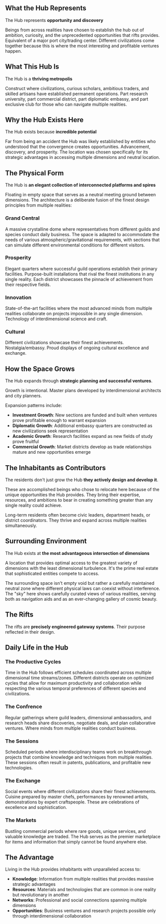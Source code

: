 

## What the Hub Represents

The Hub represents **opportunity and discovery** 

Beings from across realities have chosen to establish the hub out of ambition, curiosity, and the unprecedented opportunities that rifts provides. Equivalent of a major port city/trading center. Different civilizations come together because this is where the most interesting and profitable ventures happen.


## What This Hub Is

The Hub is a **thriving metropolis**

Construct where civilizations, curious scholars, ambitious traders, and skilled artisans have established permanent operations. Part research university, part commercial district, part diplomatic embassy, and part exclusive club for those who can navigate multiple realities.

## Why the Hub Exists Here

The Hub exists because **incredible potential** 

Far from being an accident the Hub was likely established by entities who understood that the convergence creates opportunities. Advancement, discovery, and prosperity. The location was chosen specifically for its strategic advantages in accessing multiple dimensions and neutral location.

## The Physical Form

The Hub is **an elegant collection of interconnected platforms and spires** 

Floating in empty space that serves as a neutral meeting ground between dimensions. The architecture is a deliberate fusion of the finest design principles from multiple realities:
### Grand Central
A massive crystalline dome where representatives from different guilds and species conduct daily business. The space is adapted to accommodate the needs of various atmospheric/gravitational requirements, with sections that can simulate different environmental conditions for different visitors.

### Prosperity
Elegant quarters where successful guild operations establish their primary facilities. Purpose-built installations that rival the finest institutions in any single reality. Each district showcases the pinnacle of achievement from their respective fields.

### Innovation
State-of-the-art facilities where the most advanced minds from multiple realities collaborate on projects impossible in any single dimension. Technology of interdimensional science and craft.

### Cultural
Different civilizations showcase their finest achievements. Nostalgia/embassy. Proud displays of ongoing cultural excellence and exchange.

## How the Space Grows

The Hub expands through **strategic planning and successful ventures**. 

Growth is intentional. Master plans developed by interdimensional architects and city planners.

Expansion patterns include:
- **Investment Growth**: New sections are funded and built when ventures prove profitable enough to warrant expansion
- **Diplomatic Growth**: Additional embassy quarters are constructed as new civilizations seek representation
- **Academic Growth**: Research facilities expand as new fields of study prove fruitful
- **Commercial Growth**: Market districts develop as trade relationships mature and new opportunities emerge

## The Inhabitants as Contributors

The residents don't just grow the Hub **they actively design and develop it**. 

These are accomplished beings who chose to relocate here because of the unique opportunities the Hub provides. They bring their expertise, resources, and ambitions to bear in creating something greater than any single reality could achieve.

Long-term residents often become civic leaders, department heads, or district coordinators. They thrive and expand across multiple realities simultaneously.

## Surrounding Environment

The Hub exists at **the most advantageous intersection of dimensions** 

A location that provides optimal access to the greatest variety of dimensions with the least dimensional turbulence. It's the prime real estate that sophisticated entities compete to access.

The surrounding space isn't empty void but rather a carefully maintained neutral zone where different physical laws can coexist without interference. The "sky" here shows carefully curated views of various realities, serving both as navigation aids and as an ever-changing gallery of cosmic beauty.

## The Rifts

The rifts are **precisely engineered gateway systems**. Their purpose reflected in their design.

## Daily Life in the Hub

### The Productive Cycles
Time in the Hub follows efficient schedules coordinated across multiple dimensional time streams/zones. Different districts operate on optimized cycles that allow for maximum productivity and collaboration while respecting the various temporal preferences of different species and civilizations.

### The Confrence
Regular gatherings where guild leaders, dimensional ambassadors, and research heads share discoveries, negotiate deals, and plan collaborative ventures. Where minds from multiple realities conduct business.

### The Sessions
Scheduled periods where interdisciplinary teams work on breakthrough projects that combine knowledge and techniques from multiple realities. These sessions often result in patents, publications, and profitable new technologies.

### The Exchange
Social events where different civilizations share their finest achievements. Cuisine prepared by master chefs, performances by renowned artists, demonstrations by expert craftspeople. These are celebrations of excellence and sophistication.

### The Markets
Bustling commercial periods where rare goods, unique services, and valuable knowledge are traded. The Hub serves as the premier marketplace for items and information that simply cannot be found anywhere else.

## The Advantage

Living in the Hub provides inhabitants with unparalleled access to:
- **Knowledge**: Information from multiple realities that provides massive strategic advantages
- **Resources**: Materials and technologies that are common in one reality but revolutionary in another
- **Networks**: Professional and social connections spanning multiple dimensions
- **Opportunities**: Business ventures and research projects possible only through interdimensional collaboration
